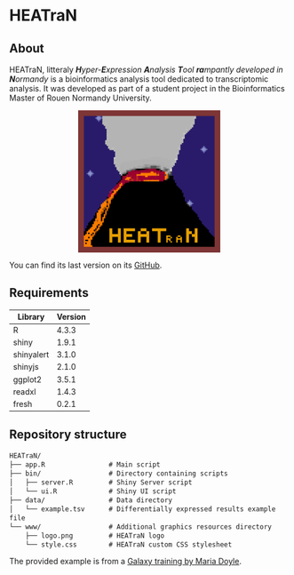 # HEATraN

## About

HEATraN, litteraly ***H**yper-**E**xpression **A**nalysis **T**ool **ra**mpantly developed in **N**ormandy* is a bioinformatics analysis tool dedicated to transcriptomic analysis. 
It was developed as part of a student project in the Bioinformatics Master of Rouen Normandy University.

<img src='./www/logo.png' width='256' alt='HEATraN logo' style='display:block;margin-left: auto;margin-right: auto;'>


You can find its last version on its [GitHub](https://github.com/TheLokj/HEATraN).

## Requirements

| **Library** | **Version** |
|-------------|-------------|
| R           | 4.3.3       |
| shiny       | 1.9.1       |
| shinyalert  | 3.1.0       |
| shinyjs     | 2.1.0       |
| ggplot2     | 3.5.1       |
| readxl      | 1.4.3       |
| fresh       | 0.2.1       |

## Repository structure

```
HEATraN/
├── app.R                # Main script                
├── bin/                 # Directory containing scripts
│   ├── server.R         # Shiny Server script
│   └── ui.R             # Shiny UI script
├── data/                # Data directory
│   └── example.tsv      # Differentially expressed results example file
└── www/                 # Additional graphics resources directory
    ├── logo.png         # HEATraN logo 
    └── style.css        # HEATraN custom CSS stylesheet
```

The provided example is from a [Galaxy training by Maria Doyle](https://training.galaxyproject.org/training-material/topics/transcriptomics/tutorials/rna-seq-viz-with-volcanoplot/tutorial.html). 